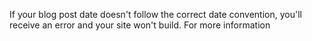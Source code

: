 If your blog post date doesn't follow the correct date convention, you'll receive an error and your site won't build. For more information
